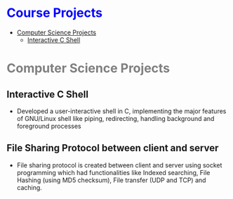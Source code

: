 <span style="color:Blue;">Course Projects</span>
=========

<!--ts-->
   * [Computer Science Projects](#computer-science-projects)
     * [Interactive C Shell](#interactive-c-shell)
<!--te-->

<span style="color:grey;">Computer Science Projects</span>
=================

Interactive C Shell
-----

* Developed a user-interactive shell in C, implementing the major features of GNU/Linux shell like piping, redirecting, handling background and foreground processes

File Sharing Protocol between client and server
-----

* File sharing protocol is created between client and server using socket programming which had functionalities like Indexed searching, File Hashing (using MD5 checksum), File transfer (UDP and TCP) and caching.


